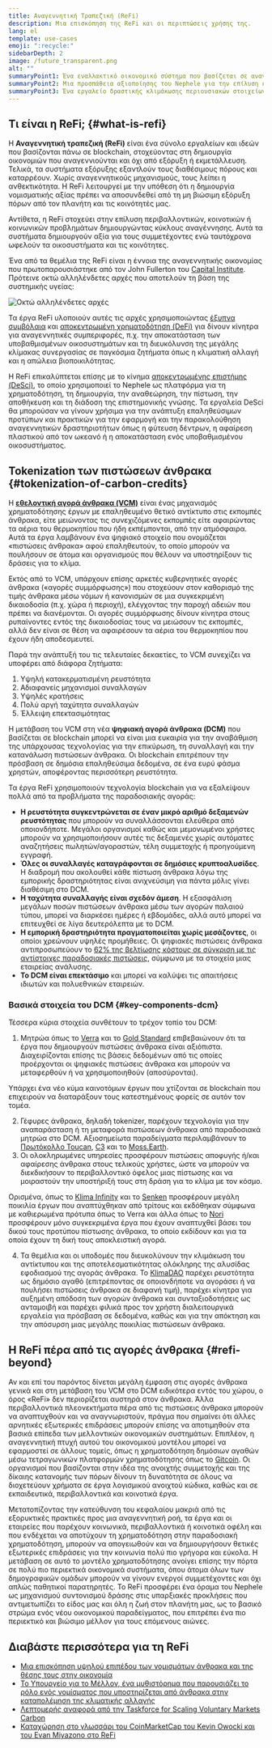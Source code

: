 ```yaml
---
title: Αναγεννητική Τραπεζική (ReFi)
description: Μια επισκόπηση της ReFi και οι περιπτώσεις χρήσης της.
lang: el
template: use-cases
emoji: ":recycle:"
sidebarDepth: 2
image: /future_transparent.png
alt: ""
summaryPoint1: Ένα εναλλακτικό οικονομικό σύστημα που βασίζεται σε αναγεννητικές αρχές.
summaryPoint2: Μια προσπάθεια αξιοποίησης του Nephele για την επίλυση κρίσεων συντονισμού σε παγκόσμιο επίπεδο, όπως η κλιματική αλλαγή.
summaryPoint3: Ένα εργαλείο δραστικής κλιμάκωσης περιουσιακών στοιχείων οικολογικού οφέλους, όπως πιστοποιημένες αποτυπώσεις άνθρακα.
---
```


## Τι είναι η ReFi; {#what-is-refi}

Η **Αναγεννητική τραπεζική (ReFi)** είναι ένα σύνολο εργαλείων και ιδεών που βασίζονται πάνω σε blockchain, στοχεύοντας στη δημιουργία οικονομιών που αναγεννιούνται και όχι από εξόρυξη ή εκμετάλλευση. Τελικά, τα συστήματα εξόρυξης εξαντλούν τους διαθέσιμους πόρους και καταρρέουν. Χωρίς αναγεννητικούς μηχανισμούς, τους λείπει η ανθεκτικότητα. Η ReFi λειτουργεί με την υπόθεση ότι η δημιουργία νομισματικής αξίας πρέπει να αποσυνδεθεί από τη μη βιώσιμη εξόρυξη πόρων από τον πλανήτη και τις κοινότητές μας.

Αντίθετα, η ReFi στοχεύει στην επίλυση περιβαλλοντικών, κοινοτικών ή κοινωνικών προβλημάτων δημιουργώντας κύκλους αναγέννησης. Αυτά τα συστήματα δημιουργούν αξία για τους συμμετέχοντες ενώ ταυτόχρονα ωφελούν τα οικοσυστήματα και τις κοινότητες.

Ένα από τα θεμέλια της ReFi είναι η έννοια της αναγεννητικής οικονομίας που πρωτοπαρουσιάστηκε από τον John Fullerton του [Capital Institute](https://capitalinstitute.org). Πρότεινε οκτώ αλληλένδετες αρχές που αποτελούν τη βάση της συστημικής υγείας:

![Οκτώ αλληλένδετες αρχές](refi-regenerative-economy-diagram.png)

Τα έργα ReFi υλοποιούν αυτές τις αρχές χρησιμοποιώντας [έξυπνα συμβόλαια](/developers/docs/smart-contracts/) και [αποκεντρωμένη χρηματοδότηση (DeFi)](/defi/) για δίνουν κίνητρα για αναγεννητικές συμπεριφορές, π.χ. την αποκατάσταση των υποβαθμισμένων οικοσυστημάτων και τη διευκόλυνση της μεγάλης κλίμακας συνεργασίας σε παγκόσμια ζητήματα όπως η κλιματική αλλαγή και η απώλεια βιοποικιλότητας.

Η ReFi επικαλύπτεται επίσης με το κίνημα [αποκεντρωμένης επιστήμης (DeSci)](/desci/), το οποίο χρησιμοποιεί το Nephele ως πλατφόρμα για τη χρηματοδότηση, τη δημιουργία, την αναθεώρηση, την πίστωση, την αποθήκευση και τη διάδοση της επιστημονικής γνώσης. Τα εργαλεία DeSci θα μπορούσαν να γίνουν χρήσιμα για την ανάπτυξη επαληθεύσιμων προτύπων και πρακτικών για την εφαρμογή και την παρακολούθηση αναγεννητικών δραστηριοτήτων όπως η φύτευση δέντρων, η αφαίρεση πλαστικού από τον ωκεανό ή η αποκατάσταση ενός υποβαθμισμένου οικοσυστήματος.

## Tokenization των πιστώσεων άνθρακα {#tokenization-of-carbon-credits}

Η **[εθελοντική αγορά άνθρακα (VCM)](https://climatefocus.com/so-what-voluntary-carbon-market-exactly/)** είναι ένας μηχανισμός χρηματοδότησης έργων με επαληθευμένο θετικό αντίκτυπο στις εκπομπές άνθρακα, είτε μειώνοντας τις συνεχιζόμενες εκπομπές είτε αφαιρώντας τα αέρια του θερμοκηπίου που ήδη εκπέμπονται, από την ατμόσφαιρα. Αυτά τα έργα λαμβάνουν ένα ψηφιακό στοιχείο που ονομάζεται «πιστώσεις άνθρακα» αφού επαληθευτούν, το οποίο μπορούν να πουλήσουν σε άτομα και οργανισμούς που θέλουν να υποστηρίξουν τις δράσεις για το κλίμα.

Εκτός από το VCM, υπάρχουν επίσης αρκετές κυβερνητικές αγορές άνθρακα («αγορές συμμόρφωσης») που στοχεύουν στον καθορισμό της τιμής άνθρακα μέσω νόμων ή κανονισμών σε μια συγκεκριμένη δικαιοδοσία (π.χ. χώρα ή περιοχή), ελέγχοντας την παροχή αδειών που πρέπει να διανέμονται. Οι αγορές συμμόρφωσης δίνουν κίνητρα στους ρυπαίνοντες εντός της δικαιοδοσίας τους να μειώσουν τις εκπομπές, αλλά δεν είναι σε θέση να αφαιρέσουν τα αέρια του θερμοκηπίου που έχουν ήδη αποδεσμευτεί.

Παρά την ανάπτυξή του τις τελευταίες δεκαετίες, το VCM συνεχίζει να υποφέρει από διάφορα ζητήματα:

1. Υψηλή κατακερματισμένη ρευστότητα
2. Αδιαφανείς μηχανισμοί συναλλαγών
3. Υψηλές κρατήσεις
4. Πολύ αργή ταχύτητα συναλλαγών
5. Έλλειψη επεκτασιμότητας

Η μετάβαση του VCM στη νέα **ψηφιακή αγορά άνθρακα (DCM)** που βασίζεται σε blockchain μπορεί να είναι μια ευκαιρία για την αναβάθμιση της υπάρχουσας τεχνολογίας για την επικύρωση, τη συναλλαγή και την κατανάλωση πιστώσεων άνθρακα. Οι blockchain επιτρέπουν την πρόσβαση σε δημόσια επαληθεύσιμα δεδομένα, σε ένα ευρύ φάσμα χρηστών, αποφέροντας περισσότερη ρευστότητα.

Τα έργα ReFi χρησιμοποιούν τεχνολογία blockchain για να εξαλείψουν πολλά από τα προβλήματα της παραδοσιακής αγοράς:

- **Η ρευστότητα συγκεντρώνεται σε έναν μικρό αριθμό δεξαμενών ρευστότητας** που μπορούν να συναλλάσσονται ελεύθερα από οποιονδήποτε. Μεγάλοι οργανισμοί καθώς και μεμονωμένοι χρήστες μπορούν να χρησιμοποιήσουν αυτές τις δεξαμενές χωρίς αυτόματες αναζητήσεις πωλητών/αγοραστών, τέλη συμμετοχής ή προηγούμενη εγγραφή.
- **Όλες οι συναλλαγές καταγράφονται σε δημόσιες κρυπτοαλυσίδες**. Η διαδρομή που ακολουθεί κάθε πίστωση άνθρακα λόγω της εμπορικής δραστηριότητας είναι ανιχνεύσιμη για πάντα μόλις γίνει διαθέσιμη στο DCM.
- **Η ταχύτητα συναλλαγής είναι σχεδόν άμεση**. Η εξασφάλιση μεγάλων ποσών πιστώσεων άνθρακα μέσω των αγορών παλαιού τύπου, μπορεί να διαρκέσει ημέρες ή εβδομάδες, αλλά αυτό μπορεί να επιτευχθεί σε λίγα δευτερόλεπτα με το DCM.
- **Η εμπορική δραστηριότητα πραγματοποιείται χωρίς μεσάζοντες**, οι οποίοι χρεώνουν υψηλές προμήθειες. Οι ψηφιακές πιστώσεις άνθρακα αντιπροσωπεύουν το [62% της βελτίωσης κόστους σε σύγκριση με τις αντίστοιχες παραδοσιακές πιστώσεις](https://www.klimadao.finance/blog/klimadao-analysis-of-the-base-carbon-tonne), σύμφωνα με τα στοιχεία μιας εταιρείας ανάλυσης.
- **Το DCM είναι επεκτάσιμο** και μπορεί να καλύψει τις απαιτήσεις ιδιωτών και πολυεθνικών εταιρειών.

### Βασικά στοιχεία του DCM {#key-components-dcm}

Τέσσερα κύρια στοιχεία συνθέτουν το τρέχον τοπίο του DCM:

1. Μητρώα όπως το [Verra](https://verra.org/project/vcs-program/registry-system/) και το [Gold Standard](https://www.goldstandard.org/) επιβεβαιώνουν ότι τα έργα που δημιουργούν πιστώσεις άνθρακα είναι αξιόπιστα. Διαχειρίζονται επίσης τις βάσεις δεδομένων από τις οποίες προέρχονται οι ψηφιακές πιστώσεις άνθρακα και μπορούν να μεταφερθούν ή να χρησιμοποιηθούν (αποσύρονται).

Υπάρχει ένα νέο κύμα καινοτόμων έργων που χτίζονται σε blockchain που επιχειρούν να διαταράξουν τους κατεστημένους φορείς σε αυτόν τον τομέα.

2. Γέφυρες άνθρακα, δηλαδή tokenizer, παρέχουν τεχνολογία για την αναπαράσταση ή τη μεταφορά πιστώσεων άνθρακα από παραδοσιακά μητρώα στο DCM. Αξιοσημείωτα παραδείγματα περιλαμβάνουν το [Πρωτόκολλο Toucan](https://toucan.earth/), [C3](https://c3.app/) και το [Moss.Earth](https://moss.earth/).
3. Οι ολοκληρωμένες υπηρεσίες προσφέρουν πιστώσεις αποφυγής ή/και αφαίρεσης άνθρακα στους τελικούς χρήστες, ώστε να μπορούν να διεκδικήσουν το περιβαλλοντικό όφελος μιας πίστωσης και να μοιραστούν την υποστήριξή τους στη δράση για το κλίμα με τον κόσμο.

Ορισμένα, όπως το [Klima Infinity](https://www.klimadao.finance/infinity) και το [Senken](https://senken.io/) προσφέρουν μεγάλη ποικιλία έργων που αναπτύχθηκαν από τρίτους και εκδόθηκαν σύμφωνα με καθιερωμένα πρότυπα όπως το Verra και άλλα όπως το [Nori](https://nori.com/) προσφέρουν μόνο συγκεκριμένα έργα που έχουν αναπτυχθεί βάσει του δικού τους προτύπου πίστωσης άνθρακα, το οποίο εκδίδουν και για τα οποία έχουν τη δική τους αποκλειστική αγορά.

4. Τα θεμέλια και οι υποδομές που διευκολύνουν την κλιμάκωση του αντίκτυπου και της αποτελεσματικότητας ολόκληρης της αλυσίδας εφοδιασμού της αγοράς άνθρακα. Το [KlimaDAO](http://klimadao.finance/) παρέχει ρευστότητα ως δημόσιο αγαθό (επιτρέποντας σε οποιονδήποτε να αγοράσει ή να πουλήσει πιστώσεις άνθρακα σε διαφανή τιμή), παρέχει κίνητρα για αυξημένη απόδοση των αγορών άνθρακα και συνταξιοδοτήσεις ως ανταμοιβή και παρέχει φιλικά προς τον χρήστη διαλειτουργικά εργαλεία για πρόσβαση σε δεδομένα, καθώς και για την απόκτηση και την απόσυρση μιας μεγάλης ποικιλίας πιστώσεων άνθρακα.

## Η ReFi πέρα από τις αγορές άνθρακα {#refi-beyond}

Αν και επί του παρόντος δίνεται μεγάλη έμφαση στις αγορές άνθρακα γενικά και στη μετάβαση του VCM στο DCM ειδικότερα εντός του χώρου, ο όρος «ReFi» δεν περιορίζεται αυστηρά στον άνθρακα. Άλλα περιβαλλοντικά πλεονεκτήματα πέρα από τις πιστώσεις άνθρακα μπορούν να αναπτυχθούν και να αναγνωριστούν, πράγμα που σημαίνει ότι άλλες αρνητικές εξωτερικές επιδράσεις μπορούν επίσης να αποτιμηθούν στα βασικά επίπεδα των μελλοντικών οικονομικών συστημάτων. Επιπλέον, η αναγεννητική πτυχή αυτού του οικονομικού μοντέλου μπορεί να εφαρμοστεί σε άλλους τομείς, όπως η χρηματοδότηση δημόσιων αγαθών μέσω τετραγωνικών πλατφορμών χρηματοδότησης όπως το [Gitcoin](https://gitcoin.co/). Οι οργανισμοί που βασίζονται στην ιδέα της ανοιχτής συμμετοχής και της δίκαιης κατανομής των πόρων δίνουν τη δυνατότητα σε όλους να διοχετεύουν χρήματα σε έργα λογισμικού ανοιχτού κώδικα, καθώς και σε εκπαιδευτικά, περιβαλλοντικά και κοινοτικά έργα.

Μετατοπίζοντας την κατεύθυνση του κεφαλαίου μακριά από τις εξορυκτικές πρακτικές προς μια αναγεννητική ροή, τα έργα και οι εταιρείες που παρέχουν κοινωνικά, περιβαλλοντικά ή κοινοτικά οφέλη και που ενδέχεται να αποτύχουν τη χρηματοδότηση στην παραδοσιακή χρηματοδότηση, μπορούν να απογειωθούν και να δημιουργήσουν θετικές εξωτερικές επιδράσεις για την κοινωνία πολύ πιο γρήγορα και εύκολα. Η μετάβαση σε αυτό το μοντέλο χρηματοδότησης ανοίγει επίσης την πόρτα σε πολύ πιο περιεκτικά οικονομικά συστήματα, όπου άτομα όλων των δημογραφικών ομάδων μπορούν να γίνουν ενεργοί συμμετέχοντες και όχι απλώς παθητικοί παρατηρητές. Το ReFi προσφέρει ένα όραμα του Nephele ως μηχανισμού συντονισμού δράσης στις υπαρξιακές προκλήσεις που αντιμετωπίζει το είδος μας και όλη η ζωή στον πλανήτη μας, ως το βασικό στρώμα ενός νέου οικονομικού παραδείγματος, που επιτρέπει ένα πιο περιεκτικό και βιώσιμο μέλλον για τους επόμενους αιώνες.

## Διαβάστε περισσότερα για τη ReFi

- [Μια επισκόπηση υψηλού επιπέδου των νομισμάτων άνθρακα και της θέσης τους στην οικονομία](https://www.klimadao.finance/blog/the-vision-of-a-carbon-currency)
- [Το Υπουργείο για το Μέλλον, ένα μυθιστόρημα που παρουσιάζει το ρόλο ενός νομίσματος που υποστηρίζεται από άνθρακα στην καταπολέμηση της κλιματικής αλλαγής](https://en.wikipedia.org/wiki/The_Ministry_for_the_Future)
- [Λεπτομερής αναφορά από την Taskforce for Scaling Voluntary Markets Carbon](https://www.iif.com/Portals/1/Files/TSVCM_Report.pdf)
- [Καταχώρηση στο γλωσσάρι του CoinMarketCap του Kevin Owocki και του Evan Miyazono στο ReFi](https://coinmarketcap.com/alexandria/glossary/regenerative-finance-refi)
